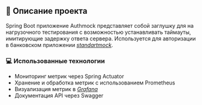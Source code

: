 ## :green_book: Описание проекта

Spring Boot приложение Authmock представляет собой заглушку для на нагрузочного тестирования с возможностью устанавливать таймауты, имитирующие задержку ответа сервера.
Используется для авторизации в банковском приложении <a target="_blank" href="https://github.com/YuliaOrl/standartmock/">*standartmock*</a>.

### :computer: Использованные технологии

- Мониторинг метрик через Spring Actuator
- Хранение и обработка метрик с использованием Prometheus
- Визуализация метрик в <a target="_blank" href="https://github.com/YuliaOrl/authmock/blob/master/%D0%92%D0%B8%D0%B7%D1%83%D0%B0%D0%BB%D0%B8%D0%B7%D0%B0%D1%86%D0%B8%D0%B8%20%D0%BC%D0%B5%D1%82%D1%80%D0%B8%D0%BA%20Prometheus-Grafana_AuthMock.jpg/">*Grafana*</a>
- Документация API через Swagger